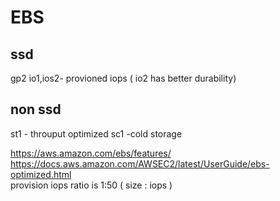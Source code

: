 # EBS 
## ssd 
gp2 
io1,ios2- provioned iops ( io2 has better durability)

## non ssd
st1 - throuput optimized 
sc1  -cold storage 


https://aws.amazon.com/ebs/features/  
https://docs.aws.amazon.com/AWSEC2/latest/UserGuide/ebs-optimized.html  
provision iops ratio is   1:50 ( size : iops )  
